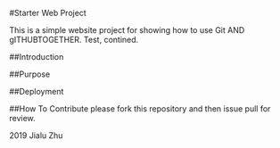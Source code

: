 #Starter Web Project

This is a simple website project for showing how to use Git AND gITHUBTOGETHER.  Test, contined.  


##Introduction

##Purpose

##Deployment

##How To Contribute
please fork this repository and then issue pull for review.

2019 Jialu Zhu